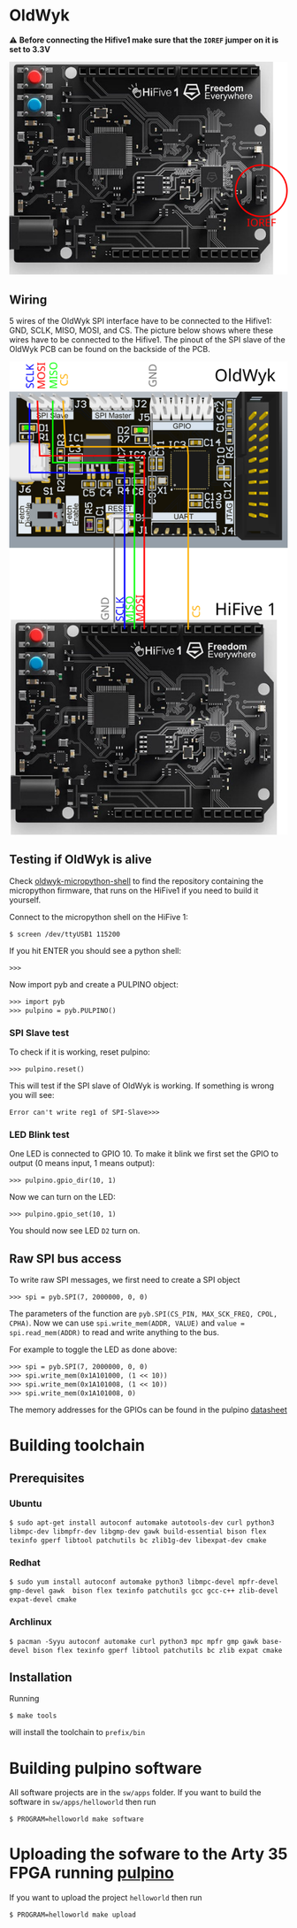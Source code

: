 # OldWyk
:warning: **Before connecting the Hifive1 make sure that the `IOREF` jumper on it is set to
3.3V**
<p align="center">
<img src="https://raw.githubusercontent.com/hni-sct/pulpino-sdk/master/doc/ioref.svg">
</p>

## Wiring
5 wires of the OldWyk SPI interface have to be connected to the Hifive1: GND, SCLK, MISO,
MOSI, and CS. The picture below shows where these wires have to be connected to
the Hifive1. The pinout of the SPI slave of the OldWyk PCB can be found on the
backside of the PCB.
<p align="center">
<img src="https://raw.githubusercontent.com/hni-sct/pulpino-sdk/master/doc/wiring.svg">
</p>

## Testing if OldWyk is alive

Check
[oldwyk-micropython-shell](https://github.com/hni-sct/oldwyk-micropython-shell)
to find the repository containing the micropython firmware, that runs on the
HiFive1 if you need to build it yourself.

Connect to the micropython shell on the HiFive 1:
```
$ screen /dev/ttyUSB1 115200
```

If you hit ENTER you should see a python shell:
```
>>>
```

Now import pyb and create a PULPINO object:
```
>>> import pyb
>>> pulpino = pyb.PULPINO()
```

### SPI Slave test
To check if it is working, reset pulpino:
```
>>> pulpino.reset()
```
This will test if the SPI slave of OldWyk is working. If something is wrong you
will see:
```
Error can't write reg1 of SPI-Slave>>>
```

### LED Blink test
One LED is connected to GPIO 10. To make it blink we first set the GPIO to
output (0 means input, 1 means output):
```
>>> pulpino.gpio_dir(10, 1)
```
Now we can turn on the LED:
```
>>> pulpino.gpio_set(10, 1)
```
You should now see LED `D2` turn on.

## Raw SPI bus access
To write raw SPI messages, we first need to create a SPI object
```
>>> spi = pyb.SPI(7, 2000000, 0, 0)
```
The parameters of the function are `pyb.SPI(CS_PIN, MAX_SCK_FREQ, CPOL, CPHA)`.
Now we can use `spi.write_mem(ADDR, VALUE)` and `value = spi.read_mem(ADDR)` to
read and write anything to the bus.

For example to toggle the LED as done above:
```
>>> spi = pyb.SPI(7, 2000000, 0, 0)
>>> spi.write_mem(0x1A101000, (1 << 10))
>>> spi.write_mem(0x1A101008, (1 << 10))
>>> spi.write_mem(0x1A101008, 0)
```
The memory addresses for the GPIOs can be found in the pulpino
[datasheet](https://pulp-platform.org/docs/pulpino_datasheet.pdf)

# Building toolchain
## Prerequisites

### Ubuntu
```
$ sudo apt-get install autoconf automake autotools-dev curl python3 libmpc-dev libmpfr-dev libgmp-dev gawk build-essential bison flex texinfo gperf libtool patchutils bc zlib1g-dev libexpat-dev cmake
```

### Redhat
```
$ sudo yum install autoconf automake python3 libmpc-devel mpfr-devel gmp-devel gawk  bison flex texinfo patchutils gcc gcc-c++ zlib-devel expat-devel cmake
```

### Archlinux
```
$ pacman -Syyu autoconf automake curl python3 mpc mpfr gmp gawk base-devel bison flex texinfo gperf libtool patchutils bc zlib expat cmake
```

## Installation
Running
```
$ make tools
```
will install the toolchain to `prefix/bin`

# Building pulpino software
All software projects are in the `sw/apps` folder. If you want to build the software in `sw/apps/helloworld` then run 
```
$ PROGRAM=helloworld make software
```

# Uploading the sofware to the Arty 35 FPGA running [pulpino](https://github.com/hni-sct/arty_pulpino)

If you want to upload the project `helloworld` then run
```
$ PROGRAM=helloworld make upload
```
